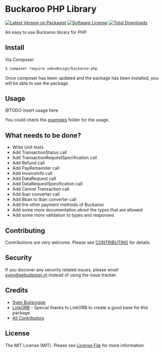 # Buckaroo PHP Library

[![Latest Version on Packagist][ico-version]][link-packagist]
[![Software License][ico-license]](LICENSE.txt)
[![Total Downloads][ico-downloads]][link-downloads]

An easy to use Buckaroo library for PHP

## Install

Via Composer

``` bash
$ composer require sebudesign/buckaroo-php
```

Once composer has been updated and the package has been installed, you will be able to use the package.

## Usage

@TODO insert usage here

You could check the [examples](examples) folder for the usage.

## What needs to be done?

- Write Unit tests
- Add TransactionStatus call
- Add TransactionRequestSpecification call
- Add Refund call
- Add PayRemainder call
- Add InvoiceInfo call
- Add DataRequest call
- Add DataRequestSpecification call
- Add Cancel Transaction call
- Add Iban converter call
- Add Bban to Iban converter call
- Add the other payment methods of Buckaroo
- Add some more documentation about the types that are allowed
- Add some more validation to types and responses

## Contributing

Contributions are very welcome. Please see [CONTRIBUTING](CONTRIBUTING.md) for details.

## Security

If you discover any security related issues, please email sven@sebudesign.nl instead of using the issue tracker.

## Credits

- [Sven Buijsrogge][link-author]
- [LinkORB][link-linkorb] - Special thanks to LinkORB to create a good base for this package
- [All Contributors][link-contributors]

## License

The MIT License (MIT). Please see [License File](LICENSE.txt) for more information.

[ico-version]: https://img.shields.io/packagist/v/sebudesign/buckaroo-php.svg?style=flat-square
[ico-license]: https://img.shields.io/badge/license-MIT-brightgreen.svg?style=flat-square
[ico-downloads]: https://img.shields.io/packagist/dt/sebudesign/buckaroo-php.svg?style=flat-square

[link-packagist]: https://packagist.org/packages/sebudesign/buckaroo-php
[link-downloads]: https://packagist.org/packages/sebudesign/buckaroo-php
[link-author]: https://github.com/SeBuDesign
[link-contributors]: ../../contributors
[link-linkorb]: https://github.com/linkorb/buckaroo